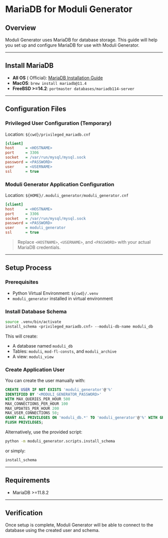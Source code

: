 # MariaDB for Moduli Generator

## Overview

Moduli Generator uses MariaDB for database storage. This guide will help you set up and configure MariaDB for use with
Moduli Generator.

____

## Install MariaDB

- **All OS** (
  Official): [MariaDB Installation Guide](https://mariadb.com/docs/server/mariadb-quickstart-guides/installing-mariadb-server-guide)
- **MacOS**: `brew install mariadb@11.4`
- **FreeBSD >=14.2**: `portmaster databases/mariadb114-server`

____

## Configuration Files

### Privileged User Configuration (Temporary)

Location: `${cwd}/privileged_mariadb.cnf`

```ini
[client]
host     = <HOSTNAME>
port     = 3306
socket   = /var/run/mysql/mysql.sock
password = <PASSWORD>
user     = <USERNAME>
ssl      = true
```

### Moduli Generator Application Configuration

Location: `${HOME}/.moduli_generator/moduli_generator.cnf`

```ini
[client]
host     = <HOSTNAME>
port     = 3306
socket   = /var/run/mysql/mysql.sock
password = <PASSWORD>
user     = moduli_generator
ssl      = true
```

> Replace `<HOSTNAME>`, `<USERNAME>`, and `<PASSWORD>` with your actual MariaDB credentials.

____

## Setup Process

### Prerequisites

- Python Virtual Environment: `${cwd}/.venv`
- `moduli_generator` installed in virtual environment

### Install Database Schema

```bash
source .venv/bin/activate
install_schema <privileged_mariadb.cnf> --moduli-db-name moduli_db
```

This will create:

- A database named `moduli_db`
- Tables: `moduli`, `mod-fl-consts`, and `moduli_archive`
- A view: `moduli_view`

### Create Application User

You can create the user manually with:

```sql
CREATE USER IF NOT EXISTS 'moduli_generator'@'%'
IDENTIFIED BY '<MODULI_GENERATOR_PASSWORD>'
WITH MAX_QUERIES_PER_HOUR 500
MAX_CONNECTIONS_PER_HOUR 100
MAX_UPDATES_PER_HOUR 200
MAX_USER_CONNECTIONS 50;
GRANT ALL PRIVILEGES ON 'moduli_db.*' TO 'moduli_generator'@'%' WITH GRANT OPTION;
FLUSH PRIVILEGES;
```

Alternatively, use the provided script:

```bash
python -m moduli_generator.scripts.install_schema
```

or simply:

```bash
install_schema
```

____

## Requirements

- MariaDB >=11.8.2

____

## Verification

Once setup is complete, Moduli Generator will be able to connect to the database using the created user and schema.